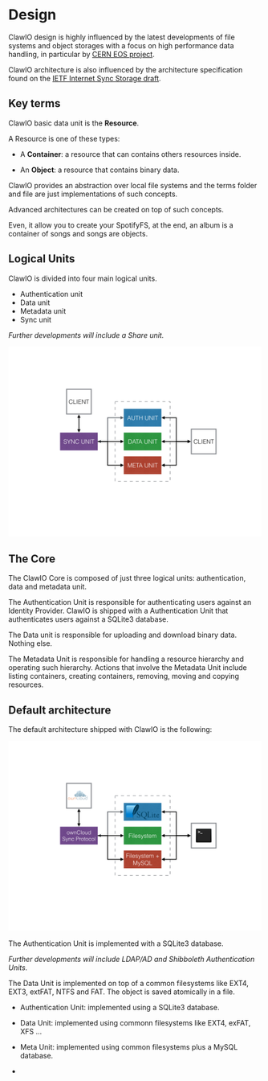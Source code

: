 # Design

ClawIO design is highly influenced by the latest developments of file systems and object storages with a focus on high performance data handling, in particular by [CERN EOS project](http://eos.web.cern.ch/content/about-eos).

ClawIO architecture is also influenced by the architecture specification found on the [IETF Internet Sync Storage draft](https://datatracker.ietf.org/doc/draft-cui-iss-problem/?include_text=1).

## Key terms

ClawIO basic data unit is the **Resource**.

A Resource is one of these types:

* A **Container**: a resource that can contains others resources inside.

* An **Object**: a resource that contains binary data.


ClawIO provides an abstraction over local file systems and the terms folder and file are just implementations of such concepts.

Advanced architectures can be created on top of such concepts.

Even, it allow you to create your SpotifyFS, at the end, an album is a container of songs and songs are objects.

## Logical Units

ClawIO is divided into four main logical units.


* Authentication unit
* Data unit
* Metadata unit
* Sync unit

*Further developments will include a Share unit.*

![Basic Design](basic_design.png)


## The Core

The ClawIO Core is composed of just three logical units: authentication, data and metadata unit.

The Authentication Unit is responsible for authenticating users against an Identity Provider.
ClawIO is shipped with a Authentication Unit that authenticates users against a SQLite3 database.

The Data unit is responsible for uploading and download binary data. Nothing else.

The Metadata Unit is responsible for handling a resource hierarchy and operating such hierarchy. Actions that involve the Metadata Unit include listing containers, creating containers, removing, moving and copying resources.

## Default architecture

The default architecture shipped with ClawIO is the following:

![Default Implemenentation](./default_implementation.png)

The Authentication Unit is implemented with a SQLite3 database. 

*Further developments will include LDAP/AD and Shibboleth Authentication Units.*

The Data Unit is implemented on top of a common filesystems like EXT4, EXT3, extFAT, NTFS and FAT. The object is saved atomically in a file.

* Authentication Unit: implemented using a SQLite3 database.

* Data Unit: implemented using commonn filesystems like EXT4, exFAT, XFS ...
* Meta Unit: implemented using common filesystems plus a MySQL database.
* 